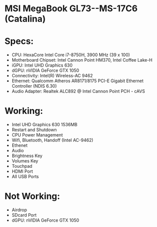 # MSI MegaBook GL73--MS-17C6 (Catalina)


# Specs:
- CPU: HexaCore Intel Core i7-8750H, 3900 MHz (39 x 100)
- Motherboard Chipset: Intel Cannon Point HM370, Intel Coffee Lake-H
- iGPU: Intel UHD Graphics 630
- dGPU: nVIDIA GeForce GTX 1050
- Connectivity: Intel(R) Wireless-AC 9462 
- Ethernet: Qualcomm Atheros AR8171/8175 PCI-E Gigabit Ethernet Controller (NDIS 6.30)	
- Audio Adapter: Realtek ALC892 @ Intel Cannon Point PCH - cAVS 

# Working:
- Intel UHD Graphics 630 1536MB
- Restart and Shutdown
- CPU Power Management
- Wifi, Bluetooth, Handoff (Intel AC-9462)
- Ethenet 
- Audio 
- Brightness Key 
- Volumes Key 
- Touchpad
- HDMI Port
- All USB Ports

# Not Working:
- Airdrop
- SDcard Port
- dGPU: nVIDIA GeForce GTX 1050

